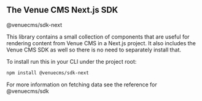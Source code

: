 ## The Venue CMS Next.js SDK
@venuecms/sdk-next

This library contains a small collection of components that are useful for rendering content from Venue CMS in a Next.js project. It also includes the Venue CMS SDK as well so there is no need to separately install that.

To install run this in your CLI under the project root:
```bash
npm install @venuecms/sdk-next
```

For more information on fetching data see the reference for @venuecms/sdk
